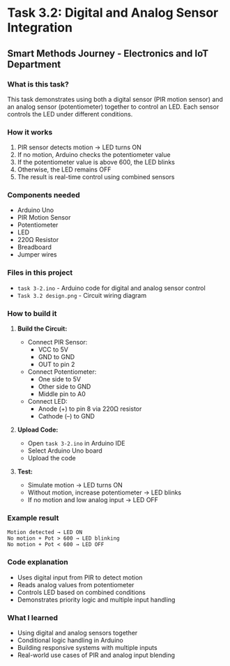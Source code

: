 # Task 3.2: Digital and Analog Sensor Integration
## Smart Methods Journey - Electronics and IoT Department

### What is this task?
This task demonstrates using both a digital sensor (PIR motion sensor) and an analog sensor (potentiometer) together to control an LED. Each sensor controls the LED under different conditions.

### How it works
1. PIR sensor detects motion → LED turns ON
2. If no motion, Arduino checks the potentiometer value
3. If the potentiometer value is above 600, the LED blinks
4. Otherwise, the LED remains OFF
5. The result is real-time control using combined sensors

### Components needed
- Arduino Uno
- PIR Motion Sensor
- Potentiometer
- LED
- 220Ω Resistor
- Breadboard
- Jumper wires

### Files in this project
- `task 3-2.ino` - Arduino code for digital and analog sensor control
- `Task 3.2 design.png` - Circuit wiring diagram

### How to build it
1. **Build the Circuit:**
   - Connect PIR Sensor:  
     - VCC to 5V  
     - GND to GND  
     - OUT to pin 2
   - Connect Potentiometer:  
     - One side to 5V  
     - Other side to GND  
     - Middle pin to A0
   - Connect LED:  
     - Anode (+) to pin 8 via 220Ω resistor  
     - Cathode (–) to GND

2. **Upload Code:**
   - Open `task 3-2.ino` in Arduino IDE
   - Select Arduino Uno board
   - Upload the code

3. **Test:**
   - Simulate motion → LED turns ON
   - Without motion, increase potentiometer → LED blinks
   - If no motion and low analog input → LED OFF

### Example result
```
Motion detected → LED ON
No motion + Pot > 600 → LED blinking
No motion + Pot < 600 → LED OFF
```

### Code explanation
- Uses digital input from PIR to detect motion
- Reads analog values from potentiometer
- Controls LED based on combined conditions
- Demonstrates priority logic and multiple input handling

### What I learned
- Using digital and analog sensors together
- Conditional logic handling in Arduino
- Building responsive systems with multiple inputs
- Real-world use cases of PIR and analog input blending
